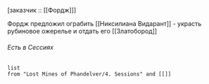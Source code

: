 [заказчик :: [[Фордж]]]

Фордж предложил ограбить [[Никсилиана Видарант]] - украсть рубиновое ожерелье и отдать его [[Златобород]]

###### Есть в Сессиях
```dataview
list
from "Lost Mines of Phandelver/4. Sessions" and [[]]
```